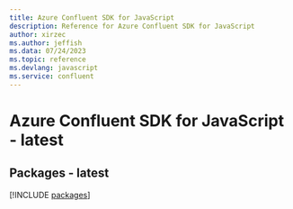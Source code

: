 ```yaml
---
title: Azure Confluent SDK for JavaScript
description: Reference for Azure Confluent SDK for JavaScript
author: xirzec
ms.author: jeffish
ms.data: 07/24/2023
ms.topic: reference
ms.devlang: javascript
ms.service: confluent
---
```

# Azure Confluent SDK for JavaScript - latest
## Packages - latest
[!INCLUDE [packages](confluent-index.md)]